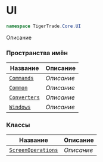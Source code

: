
# UI
```csharp    
namespace TigerTrade.Core.UI
```
Описание


### Пространства имён
| Название | Описание |
| --- | --- |
| [`Commands`](./UI/Commands.md) | *Описание* |
| [`Common`](./UI/Common.md) | *Описание* |
| [`Converters`](./UI/Converters.md) | *Описание* |
| [`Windows`](./UI/Windows.md) | *Описание* |

### Классы
| Название | Описание |
| --- | --- |
| [`ScreenOperations`](./UI/ScreenOperations.cs.md) | *Описание* |
